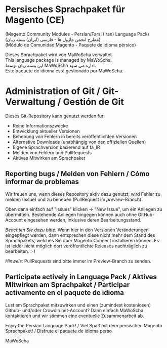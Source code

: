 # Persisches Sprachpaket für Magento (CE)
(Magento Community Modules - Persian/Farsi (Iran) Language Pack)<br />
(مطرح انجمن ماژول ها - فارسی (ایران) بسته زبان)<br />
(Módulo de Comunidad Magento - Paquete de idioma pérsico)

Dieses Sprachpaket wird von MaWoScha verwaltet.<br />
This language package is managed by MaWoScha.<br />
این بسته زبان توسط MaWoScha اداره می شود.<br />
Este paquete de idioma está gestionado por MaWoScha.


# Administration of Git / Git-Verwaltung / Gestión de Git

Dieses Git-Repository kann genutzt werden für:

* Reine Informationszwecke
* Entwicklung aktueller Versionen
* Behebung von Fehlern in bereits veröffentlichten Versionen
* Alternative Downloads (unabhängig von den offiziellen Quellen)
* Eigene Sprachversion basierend auf fa_IR
* Melden von Fehlern und PullRequests
* Aktives Mitwirken am Sprachpaket

## Reporting bugs / Melden von Fehlern / Cómo informar de problemas

Wir freuen uns, wenn dieses Repository aktiv dazu genutzt, wird Fehler zu melden (Issue) und zu beheben (PullRequest im _preview_-Branch).

Oben dann einfach auf "Issues" klicken -> "New Issue", um ein Anliegen zu übermitteln. Bestehende Anliegen hingegen können auch ohne GitHub-Account eingesehen werden, inklusive deren Bearbeitungsstand.

_Beachten Sie dazu bitte:_ Wenn hier in den Versionen Veränderungen eingepflegt werden, dann entsprechen diese nicht mehr dem Stand des Sprachpakets, welches Sie über Magento Connect installieren können. Es ist leider nicht möglich dort veröffentlichte Releases nachträglich zu bearbeiten. :-)

_Hinweis:_ PullRequests sind bitte immer im Preview-Branch zu senden.

## Participate actively in Language Pack / Aktives Mitwirken am Sprachpaket / Participar activamente en el paquete de idioma

Lust am Sprachpaket mitzuwirken und einen (zumindest kostenlosen) Github- und/oder Crowdin.net-Account? Dann einfach MaWoScha kontaktieren und wir stimmen eine eventuelle Zusammenarbeit ab.

Enjoy the Persian Language Pack! / Viel Spaß mit dem persischen Magento Sprachpaket! / Disfrute el paquete de idioma perso

MaWoScha
